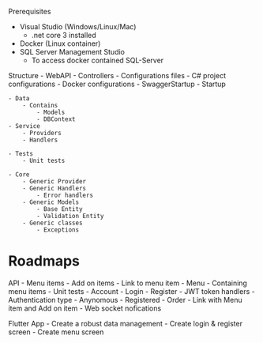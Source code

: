 Prerequisites
- Visual Studio (Windows/Linux/Mac)
    - .net core 3 installed
- Docker (Linux container)
- SQL Server Management Studio
    - To access docker contained SQL-Server


Structure
    - WebAPI 
        - Controllers
        - Configurations files
            - C# project configurations
            - Docker configurations
        - SwaggerStartup
        - Startup

    - Data
        - Contains
            - Models
            - DBContext
    - Service
        - Providers
        - Handlers

    - Tests
        - Unit tests

    - Core
        - Generic Provider
        - Generic Handlers
            - Error handlers
        - Generic Models
            - Base Entity
            - Validation Entity
        - Generic classes
            - Exceptions

Roadmaps
==============================================================
API
    - Menu items
    - Add on items
        - Link to menu item
    - Menu
        - Containing menu items
    - Unit tests
    - Account
        - Login
        - Register
        - JWT token handlers
        - Authentication type
            - Anynomous
            - Registered
    - Order
        - Link with Menu item and Add on item
    - Web socket nofications


Flutter App
    - Create a robust data management 
    - Create login & register screen
    - Create menu screen
